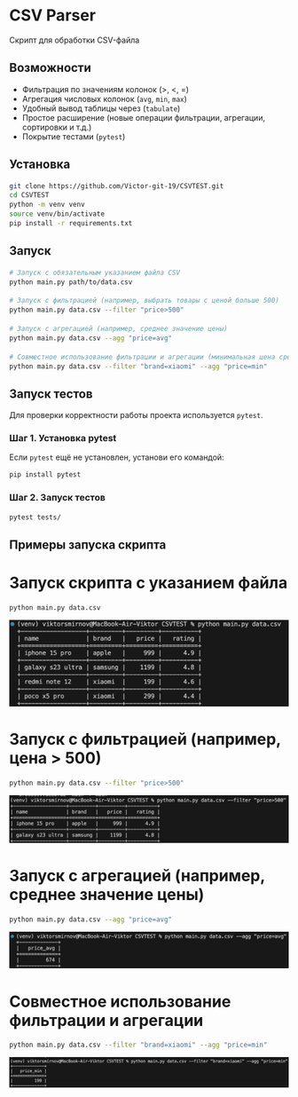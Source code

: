 # CSV Parser

Cкрипт для обработки CSV-файла

## Возможности

- Фильтрация по значениям колонок (>, <, =)
- Агрегация числовых колонок (`avg`, `min`, `max`)
- Удобный вывод таблицы через (`tabulate`)
- Простое расширение (новые операции фильтрации, агрегации, сортировки и т.д.)
- Покрытие тестами (`pytest`)

## Установка

```bash
git clone https://github.com/Victor-git-19/CSVTEST.git
cd CSVTEST
python -m venv venv
source venv/bin/activate
pip install -r requirements.txt
```

## Запуск

```bash
# Запуск с обязательным указанием файла CSV
python main.py path/to/data.csv

# Запуск с фильтрацией (например, выбрать товары с ценой больше 500)
python main.py data.csv --filter "price>500"

# Запуск с агрегацией (например, среднее значение цены)
python main.py data.csv --agg "price=avg"

# Совместное использование фильтрации и агрегации (минимальная цена среди товаров бренда xiaomi)
python main.py data.csv --filter "brand=xiaomi" --agg "price=min"
```

## Запуск тестов

Для проверки корректности работы проекта используется `pytest`.

### Шаг 1. Установка pytest

Если `pytest` ещё не установлен, установи его командой:

```bash
pip install pytest
```

### Шаг 2. Запуск тестов

```bash
pytest tests/
```

## Примеры запуска скрипта

# Запуск скрипта с указанием файла
```bash
python main.py data.csv
```
![alt text](image.png)

# Запуск с фильтрацией (например, цена > 500)
```bash
python main.py data.csv --filter "price>500"
```
![alt text](image-1.png)

# Запуск с агрегацией (например, среднее значение цены)
```bash
python main.py data.csv --agg "price=avg"
```
![alt text](image-2.png)

# Совместное использование фильтрации и агрегации
```bash
python main.py data.csv --filter "brand=xiaomi" --agg "price=min"
```
![alt text](image-3.png)
